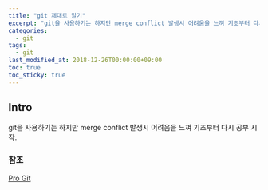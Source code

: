 ```yaml
---
title: "git 제대로 알기"
excerpt: "git을 사용하기는 하지만 merge conflict 발생시 어려움을 느껴 기초부터 다시 공부 시작."
categories: 
  - git
tags: 
  - git
last_modified_at: 2018-12-26T00:00:00+09:00
toc: true
toc_sticky: true
---
```


## Intro

git을 사용하기는 하지만 merge conflict 발생시 어려움을 느껴 기초부터 다시 공부 시작.

### 참조

[Pro Git](https://git-scm.com/book/ko/v2 "홈페이지 링크")
